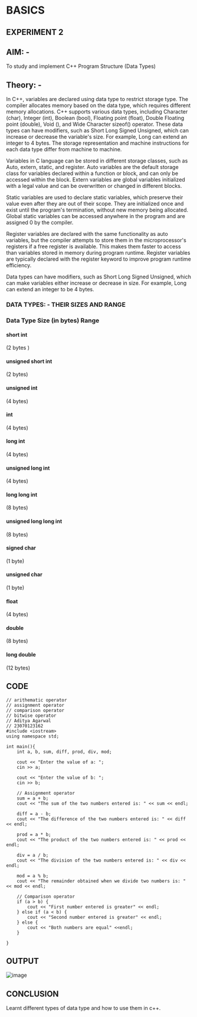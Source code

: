 # BASICS
## EXPERIMENT 2
## AIM: -
To study and implement C++ Program Structure (Data Types)

## Theory: -

In C++, variables are declared using data type to restrict storage type. The compiler allocates memory based on the data type, which requires different memory allocations. C++ supports various data types, including Character (char), Integer (int), Boolean (bool), Floating point (float), Double Floating point (double), Void (), and Wide Character sizeof() operator. These data types can have modifiers, such as Short Long Signed Unsigned, which can increase or decrease the variable's size. For example, Long can extend an integer to 4 bytes. The storage representation and machine instructions for each data type differ from machine to machine. 

Variables in C language can be stored in different storage classes, such as Auto, extern, static, and register. Auto variables are the default storage class for variables declared within a function or block, and can only be accessed within the block. Extern variables are global variables initialized with a legal value and can be overwritten or changed in different blocks.

Static variables are used to declare static variables, which preserve their value even after they are out of their scope. They are initialized once and exist until the program's termination, without new memory being allocated. Global static variables can be accessed anywhere in the program and are assigned 0 by the compiler.

Register variables are declared with the same functionality as auto variables, but the compiler attempts to store them in the microprocessor's registers if a free register is available. This makes them faster to access than variables stored in memory during program runtime. Register variables are typically declared with the register keyword to improve program runtime efficiency.

Data types can have modifiers, such as Short Long Signed Unsigned, which can make variables either increase or decrease in size. For example, Long can extend an integer to be 4 bytes.


### DATA TYPES: - THEIR SIZES AND RANGE 
### Data Type	Size (in bytes)	Range
#### short int
(2 bytes )
#### unsigned short int 
(2 bytes) 	
#### unsigned int
(4 bytes)
#### int
(4 bytes)	
#### long int 
(4 bytes)
#### unsigned long int
(4 bytes)  
#### long long int
(8 bytes) 
#### unsigned long long int
(8 bytes)	
#### signed char
(1 byte)	
#### unsigned char
(1 byte) 	
#### float
(4 bytes)	
#### double
(8 bytes) 
#### long double
(12 bytes)	


## CODE 
```
// arithematic operator
// assignment operator
// comparison operator
// bitwise operator
// Aditya Agarwal
// 23070123162
#include <iostream>
using namespace std;

int main(){
    int a, b, sum, diff, prod, div, mod;

    cout << "Enter the value of a: ";
    cin >> a;

    cout << "Enter the value of b: ";
    cin >> b;

    // Assignment operator 
    sum = a + b;
    cout << "The sum of the two numbers entered is: " << sum << endl;

    diff = a - b;
    cout << "The difference of the two numbers entered is: " << diff << endl;

    prod = a * b;
    cout << "The product of the two numbers entered is: " << prod << endl;

    div = a / b;
    cout << "The division of the two numbers entered is: " << div << endl;

    mod = a % b;
    cout << "The remainder obtained when we divide two numbers is: " << mod << endl;

    // Comparison operator
    if (a > b) {
        cout << "First number entered is greater" << endl;
    } else if (a < b) {
        cout << "Second number entered is greater" << endl;
    } else {
        cout << "Both numbers are equal" <<endl;
    }

}
```

## OUTPUT
![image](https://github.com/user-attachments/assets/c8b8fe5f-0062-4415-ba90-c26840171366)



## CONCLUSION
Learnt different types of data type and how to use them in c++.

